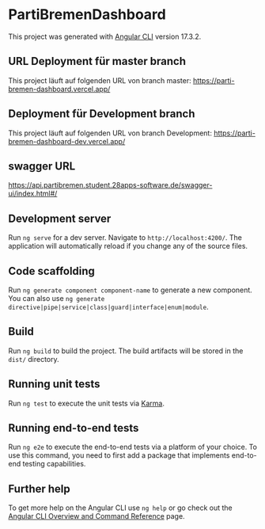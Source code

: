 # PartiBremenDashboard

This project was generated with [Angular CLI](https://github.com/angular/angular-cli) version 17.3.2.

## URL Deployment für master branch

This project läuft auf folgenden URL von branch master: https://parti-bremen-dashboard.vercel.app/

## Deployment für Development branch

This project läuft auf folgenden URL von branch Development: https://parti-bremen-dashboard-dev.vercel.app/

## swagger URL

https://api.partibremen.student.28apps-software.de/swagger-ui/index.html#/

## Development server

Run `ng serve` for a dev server. Navigate to `http://localhost:4200/`. The application will automatically reload if you change any of the source files.

## Code scaffolding

Run `ng generate component component-name` to generate a new component. You can also use `ng generate directive|pipe|service|class|guard|interface|enum|module`.

## Build

Run `ng build` to build the project. The build artifacts will be stored in the `dist/` directory.

## Running unit tests

Run `ng test` to execute the unit tests via [Karma](https://karma-runner.github.io).

## Running end-to-end tests

Run `ng e2e` to execute the end-to-end tests via a platform of your choice. To use this command, you need to first add a package that implements end-to-end testing capabilities.

## Further help

To get more help on the Angular CLI use `ng help` or go check out the [Angular CLI Overview and Command Reference](https://angular.io/cli) page.

